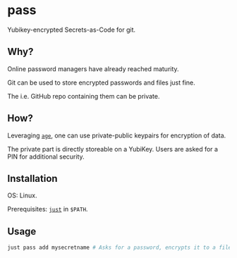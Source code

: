 # pass

Yubikey-encrypted Secrets-as-Code for git.

## Why?

Online password managers have already reached maturity.

Git can be used to store encrypted passwords and files just fine.

The i.e. GitHub repo containing them can be private.

## How?
Leveraging [`age`](https://github.com/FiloSottile/age), one can use private-public keypairs for encryption of data.

The private part is directly storeable on a YubiKey. Users are asked for a PIN for additional security.

## Installation

OS: Linux.

Prerequisites: [`just`](https://github.com/casey/just) in `$PATH`.

## Usage

```bash
just pass add mysecretname # Asks for a password, encrypts it to a file "mysecretname" and commit+pushes it to the secrets repository.
```

